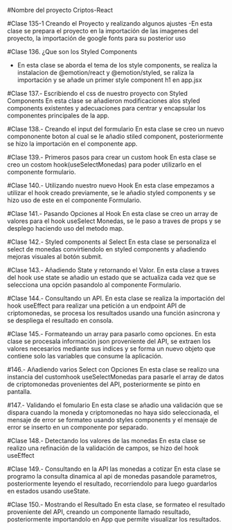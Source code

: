 #Nombre del proyecto Criptos-React

#Clase 135-1 Creando el Proyecto y realizando algunos ajustes
-En esta clase se prepara el proyecto en la importación de las imagenes del proyecto, la importación de google fonts para su posterior uso

#Clase 136. ¿Que son los Styled Components
- En esta clase se aborda el tema de los style components, se realiza la instalacion de @emotion/react y @emotion/styled, se raliza la importación y se añade un primer style component h1 en app.jsx

#Clase 137.- Escribiendo el css de nuestro proyecto con Styled Components
En esta clase se añadieron modificaciones  alos styled components existentes y adecuaciones para centrar y encapsular los componentes principales de la app.

#Clase 138.- Creando el input del formulario
En esta clase se creo un nuevo compononente boton al cual se le añadio stiled component, posteriormente se hizo la importación en el componente app.

#Clase 139.- Primeros pasos para crear un custom hook
En esta clase se creo un costom hook(useSelectMonedas) para poder utilizarlo en el componente formulario.

#Clase 140.- Utilizando nuestro nuevo Hook
En esta clase empezamos a utilizar el hook creado previamente, se le añadio styled components y se hizo uso de este en el componente Formulario.

#Clase 141.- Pasando Opciones al Hook
En esta clase se creo un array de valores para el hook useSelect Monedas, se le paso a traves de props y se desplego haciendo uso del metodo map.

#Clase 142.- Styled components al Select
En esta clase se personaliza el select de monedas convirtiendolo en styled components y añadiendo mejoras visuales al botón submit.

#Clase 143.- Añadiendo State y retornando el Valor.
En esta clase a traves del hook use state se añadio un estado que se actualiza cada vez que se selecciona una opción pasandolo al componente Formulario.

#Clase 144.- Consultando un API.
En esta clase se realiza la importación del hook useEffect para realizar una petición a un endpoint API de criptomonedas, se procesa los resultados usando una función asincrona y se despliega el resultado en consola.

#Clase 145.- Formateando un array para pasarlo como opciones.
En esta clase se procesala información json proveniente del API, se extraen los valores necesarios mediante sus indices y se forma un nuevo objeto que contiene solo las variables que consume la aplicación.

#146.- Añadiendo varios Select con Opciones
En esta clase se realizo una instancia del customhook useSelectMonedas para pasarle el array de datos de criptomonedas provenientes del API, posteriormente se pinto en pantalla.

#147.- Validando el fomulario
En esta clase se añadio una validación que se dispara cuando la moneda y criptomonedas no haya sido seleccionada, el mensaje de error se formateo usando styles components y el mensaje de error se inserto en un componente por separado.

#Clase 148.- Detectando los valores de las monedas
En esta clase se realizo una refinación de la validación de campos, se hizo del hook useEffect

#Clase 149.- Consultando en la API las monedas a cotizar
En esta clase se programo la consulta dinamica al api de monedas pasandole parametros, posteriormente leyendo el resultado, recorriendolo para luego guardarlos en estados usando useState.

#Clase 150.- Mostrando el Resultado
En esta clase, se formateo el resultado proveniente del API, creando un componente llamado resultado, posteriormente importandolo en App que permite visualizar los resultados.